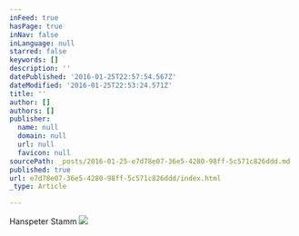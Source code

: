 ```yaml
---
inFeed: true
hasPage: true
inNav: false
inLanguage: null
starred: false
keywords: []
description: ''
datePublished: '2016-01-25T22:57:54.567Z'
dateModified: '2016-01-25T22:53:24.571Z'
title: ''
author: []
authors: []
publisher:
  name: null
  domain: null
  url: null
  favicon: null
sourcePath: _posts/2016-01-25-e7d78e07-36e5-4280-98ff-5c571c826ddd.md
published: true
url: e7d78e07-36e5-4280-98ff-5c571c826ddd/index.html
_type: Article

---
```

Hanspeter Stamm
![](https://the-grid-user-content.s3-us-west-2.amazonaws.com/555b0f5f-69f2-41f7-beb6-b5fbe5ac66da.jpg)